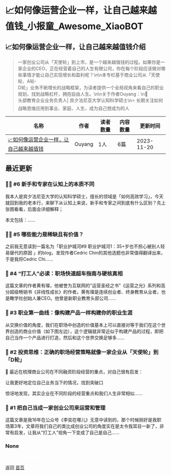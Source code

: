 # 📈如何像运营企业一样，让自己越来越值钱_小报童_Awesome_XiaoBOT

## 📈如何像运营企业一样，让自己越来越值钱介绍
> 一家创业公司从「天使轮」到上市，是一个越来越值钱的过程。如果你是一家企业的CEO，正在经营着自己的人生有限公司，你在每个阶段应该做对哪些事情才能让自己实现增长和盈利呢？\n\n本专栏基于商业公司从「天使轮、A轮-  
D轮」业务不断增长的战略框架，为读者提供一个全局视角来看自己的职业规划，找到战略杠杆，拥抱自由人生。\n\n关于作者Ouyang：\n🧠  
头部教育企业业务负责人| 宾夕法尼亚大学认知科学硕士\n⭐️ 长期关注如何战略思维应用到事业、家庭、人生，成为自己想成为的人  
  


|名称|作者|读者数量|内容数量|更新时间|
|---|---|---|---|---|
|[📈如何像运营企业一样，让自己越来越值钱](https://xiaobot.net/p/careermoats101?refer=0b133df9-27dc-423b-8101-639049001c13)|Ouyang|1人|6篇|2023-11-20|

## 最近更新
### 🏊‍♀️ #6 新手和专家在认知上的本质不同

我本人是宾夕法尼亚大学的认知科学硕士，擅长的领域是「如何高效学习」，今天就回到我的老本行，来聊下从认知上来说，新手和专家之间到底有什么区别？先上张图看看，后面会详细解释；

本文包括：......

### 🧗‍♂️ #5 哪些能力是稀缺且有价值？

之前我无意读到一篇名为「职业护城河#9 职业护城河1：35+岁也不担心被别人轻易替代的原因 」的blog，发现作者Cedric
Chin的其他选题也非常值得翻译出来，于是我将Cedric Chi......

### 🍎 #4 “打工人”必读：职场快速超车指南与硬核真相

这篇文章的作者黄有璨，他被誉为互联网的"运营圣经之书"《运营之光》系列和高分超级畅销书《非线性成长》的作者。黄有璨是连续创业者、终身教育从业者，也是瞰学社创始人兼CEO。他曾是新职业教育头部公司......

### 🎄 #3 职业第一曲线：像构建产品一样构建你的职业生涯

从交换价值的角度，我们在职场中创造的价值基本上可以直接对等于我们在这个世界创造的商业价值（如下图左边），这个逻辑就非常近似于构建产品的过程，即把自己当作一个产品进行打造，然后和这个世界交换足够多......

### 💼 #2 投资思维：正确的职场经营策略就像一家企业从「天使轮」到「D轮」

🌟 最近在梳理商业公司在不同融资阶段经营的重点，对自己很有启发：

让我更好地定位自己业务当下的情况，找到突破口

惊讶地发现，其实企业在不同阶段的经营重点和我们人生非常相似......

### 🐝 #1 把自己当成一家创业公司来运营和管理

这篇文章是我16年在公众号《李奕在哪儿》无意中读到的，那个时候刚好是我职场第3年，文章将我们自己的类比成创业公司的角度实在是太令我耳目一新了，非常有启发，让我从“打工人”视角一下变成了自己是自己......

### None


<a href="https://github.com/Reno9527/awesome-xiaobot" style="color: white; text-decoration: none;">awesome-xiaobot</a>

返回 [首页](../README.md)

